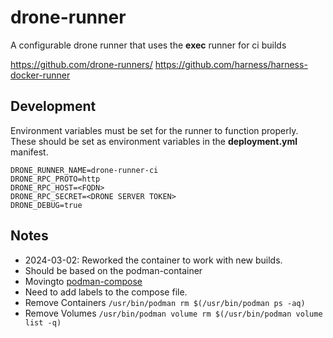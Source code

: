 # drone-runner

A configurable drone runner that uses the **exec** runner for ci builds

https://github.com/drone-runners/
https://github.com/harness/harness-docker-runner

## Development

Environment variables must be set for the runner to function properly.  These should be set as environment variables in the **deployment.yml** manifest.

```
DRONE_RUNNER_NAME=drone-runner-ci
DRONE_RPC_PROTO=http
DRONE_RPC_HOST=<FQDN>
DRONE_RPC_SECRET=<DRONE SERVER TOKEN>
DRONE_DEBUG=true
```

## Notes
- 2024-03-02: Reworked the container to work with new builds.
- Should be based on the podman-container
- Movingto [podman-compose](https://github.com/containers/podman-compose)
- Need to add labels to the compose file.
- Remove Containers `/usr/bin/podman rm $(/usr/bin/podman ps -aq)`
- Remove Volumes `/usr/bin/podman volume rm $(/usr/bin/podman volume list -q)`
